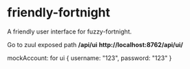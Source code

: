 # friendly-fortnight
A friendly user interface for fuzzy-fortnight. 



Go to zuul exposed path **/api/ui**
**http://localhost:8762/api/ui/**

mockAccount: for ui {
                    username: "123",
                    password: "123"
                }